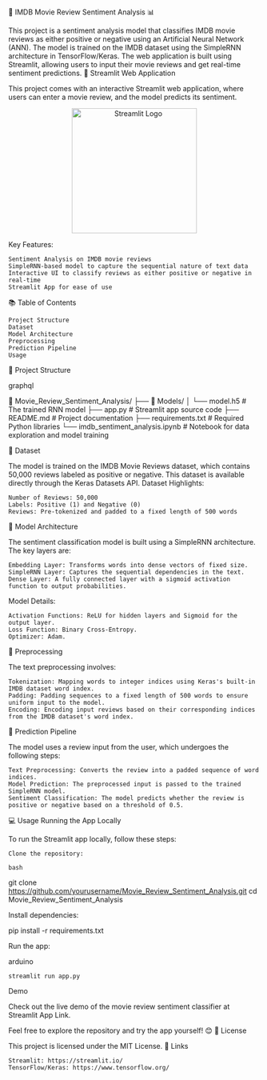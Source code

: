 🎥 IMDB Movie Review Sentiment Analysis 📊

This project is a sentiment analysis model that classifies IMDB movie reviews as either positive or negative using an Artificial Neural Network (ANN). The model is trained on the IMDB dataset using the SimpleRNN architecture in TensorFlow/Keras. The web application is built using Streamlit, allowing users to input their movie reviews and get real-time sentiment predictions.
🚀 Streamlit Web Application

This project comes with an interactive Streamlit web application, where users can enter a movie review, and the model predicts its sentiment.
<p align="center"> <a href="https://your-streamlit-app-link"> <img src="https://streamlit.io/images/brand/streamlit-logo-secondary-colormark-darktext.png" width="250" alt="Streamlit Logo"> </a> </p>
Key Features:

    Sentiment Analysis on IMDB movie reviews
    SimpleRNN-based model to capture the sequential nature of text data
    Interactive UI to classify reviews as either positive or negative in real-time
    Streamlit App for ease of use

📚 Table of Contents

    Project Structure
    Dataset
    Model Architecture
    Preprocessing
    Prediction Pipeline
    Usage

📂 Project Structure

graphql

📂 Movie_Review_Sentiment_Analysis/
├── 📁 Models/
│   └── model.h5                   # The trained RNN model
├── app.py                         # Streamlit app source code
├── README.md                      # Project documentation
├── requirements.txt               # Required Python libraries
└── imdb_sentiment_analysis.ipynb   # Notebook for data exploration and model training

💽 Dataset

The model is trained on the IMDB Movie Reviews dataset, which contains 50,000 reviews labeled as positive or negative. This dataset is available directly through the Keras Datasets API.
Dataset Highlights:

    Number of Reviews: 50,000
    Labels: Positive (1) and Negative (0)
    Reviews: Pre-tokenized and padded to a fixed length of 500 words

🤖 Model Architecture

The sentiment classification model is built using a SimpleRNN architecture. The key layers are:

    Embedding Layer: Transforms words into dense vectors of fixed size.
    SimpleRNN Layer: Captures the sequential dependencies in the text.
    Dense Layer: A fully connected layer with a sigmoid activation function to output probabilities.

Model Details:

    Activation Functions: ReLU for hidden layers and Sigmoid for the output layer.
    Loss Function: Binary Cross-Entropy.
    Optimizer: Adam.

🧹 Preprocessing

The text preprocessing involves:

    Tokenization: Mapping words to integer indices using Keras's built-in IMDB dataset word index.
    Padding: Padding sequences to a fixed length of 500 words to ensure uniform input to the model.
    Encoding: Encoding input reviews based on their corresponding indices from the IMDB dataset's word index.

📝 Prediction Pipeline

The model uses a review input from the user, which undergoes the following steps:

    Text Preprocessing: Converts the review into a padded sequence of word indices.
    Model Prediction: The preprocessed input is passed to the trained SimpleRNN model.
    Sentiment Classification: The model predicts whether the review is positive or negative based on a threshold of 0.5.

💻 Usage
Running the App Locally

To run the Streamlit app locally, follow these steps:

    Clone the repository:

    bash

git clone https://github.com/yourusername/Movie_Review_Sentiment_Analysis.git
cd Movie_Review_Sentiment_Analysis

Install dependencies:

pip install -r requirements.txt

Run the app:

arduino

    streamlit run app.py

Demo

Check out the live demo of the movie review sentiment classifier at Streamlit App Link.

Feel free to explore the repository and try the app yourself! 😊
📜 License

This project is licensed under the MIT License.
🔗 Links

    Streamlit: https://streamlit.io/
    TensorFlow/Keras: https://www.tensorflow.org/

